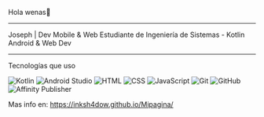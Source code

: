 Hola wenas👋

________________________________________________
Joseph | Dev Mobile & Web
Estudiante de Ingeniería de Sistemas - Kotlin Android & Web Dev

________________________________________________
Tecnologías que uso

![Kotlin](https://img.shields.io/badge/Kotlin-0095D5?style=flat&logo=kotlin&logoColor=white)
![Android Studio](https://img.shields.io/badge/Android%20Studio-3DDC84?style=flat&logo=android-studio&logoColor=white)
![HTML](https://img.shields.io/badge/HTML5-E34F26?style=flat&logo=html5&logoColor=white)
![CSS](https://img.shields.io/badge/CSS3-1572B6?style=flat&logo=css3&logoColor=white)
![JavaScript](https://img.shields.io/badge/JavaScript-F7DF1E?style=flat&logo=javascript&logoColor=black)
![Git](https://img.shields.io/badge/Git-F05032?style=flat&logo=git&logoColor=white)
![GitHub](https://img.shields.io/badge/GitHub-181717?style=flat&logo=github&logoColor=white)
![Affinity Publisher](https://img.shields.io/badge/Affinity%20Publisher-7E4DD2?style=flat&logo=affinity-publisher&logoColor=white)

Mas info en: https://inksh4dow.github.io/Mipagina/
